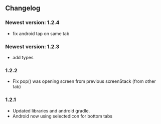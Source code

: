 ## Changelog

### Newest version: 1.2.4
* fix android tap on same tab

### Newest version: 1.2.3
* add types

### 1.2.2
* Fix pop() was opening screen from previous screenStack (from other tab)

### 1.2.1
* Updated libraries and android gradle.
* Android now using selectedIcon for bottom tabs